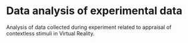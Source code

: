 # Data analysis of experimental data

Analysis of data collected during experiment related to appraisal of contextless stimuli in Virtual Reality.